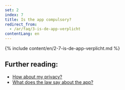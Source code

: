 ```yaml
---
set: 2
index: 7
title: Is the app compulsory?
redirect_from: 
  - /ar/faq/3-is-de-app-verplicht
contentLang: en
---
```

{% include content/en/2-7-is-de-app-verplicht.md %}

## Further reading:

- [How about my privacy?](/{{page.lang}}/faq/2-8-hoe-zit-het-met-mijn-privacy)
- [What does the law say about the app?](/{{page.lang}}/faq/2-9-wat-regelt-de-wet-over-de-app) 
